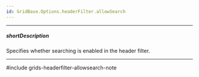 ```yaml
---
id: GridBase.Options.headerFilter.allowSearch
---
```

---
##### shortDescription
Specifies whether searching is enabled in the header filter.

---
#include grids-headerfilter-allowsearch-note